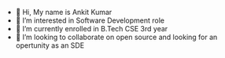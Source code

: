 - 👋 Hi, My name is Ankit Kumar
- 👀 I’m interested in Software Development role
- 🌱 I’m currently enrolled in B.Tech CSE 3rd year
- 💞️ I’m looking to collaborate on open source and looking for an opertunity as an SDE

<!---
Ankit-india/Ankit-india is a ✨ special ✨ repository because its `README.md` (this file) appears on your GitHub profile.
You can click the Preview link to take a look at your changes.
--->
